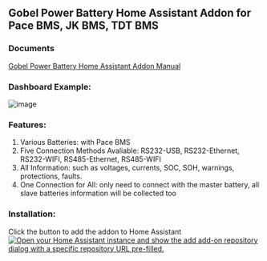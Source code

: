 ## Gobel Power Battery Home Assistant Addon for Pace BMS, JK BMS, TDT BMS

### Documents
<a href="https://www.gobelpower.com/introduction_f61.html">Gobel Power Battery Home Assistant Addon Manual</a>

### Dashboard Example:

![image](https://www.gobelpower.com/images/github/dashboard-gobel-power-home-assistant-addon-1.webp)

### Features:
1. Various Batteries: with Pace BMS
2. Five Connection Methods Avaliable: RS232-USB, RS232-Ethernet, RS232-WIFI, RS485-Ethernet, RS485-WIFI
3. All Information: such as voltages, currents, SOC, SOH, warnings, protections, faults.
4. One Connection for All: only need to connect with the master battery, all slave batteries information will be collected too

### Installation:
Click the button to add the addon to Home Assistant
<a href="https://my.home-assistant.io/redirect/supervisor_add_addon_repository/?repository_url=https://github.com/fancyui/Gobel-Battery-HA-Addon" rel="nofollow"><img src="https://my.home-assistant.io/badges/supervisor_add_addon_repository.svg" alt="Open your Home Assistant instance and show the add add-on repository dialog with a specific repository URL pre-filled." data-canonical-src="https://my.home-assistant.io/badges/supervisor_add_addon_repository.svg" style="max-width: 100%;"></a>

